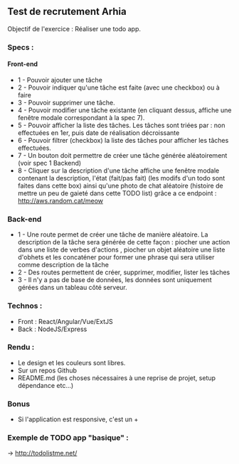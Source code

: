 ## Test de recrutement Arhia

Objectif de l'exercice : Réaliser une todo app.

### Specs :

#### Front-end

  -  1 - Pouvoir ajouter une tâche
  -  2 - Pouvoir indiquer qu'une tâche est faite (avec une checkbox) ou à faire
  -  3 - Pouvoir supprimer une tâche.
  -  4 - Pouvoir modifier une tâche existante (en cliquant dessus, affiche une fenêtre modale correspondant à la spec 7).
  -  5 - Pouvoir afficher la liste des tâches. Les tâches sont triées par : non effectuées en 1er, puis date de réalisation décroissante
  -  6 - Pouvoir filtrer (checkbox) la liste des tâches pour afficher les tâches effectuées.
  -  7 - Un bouton doit permettre de créer une tâche générée aléatoirement (voir spec 1 Backend)
  -  8 - Cliquer sur la description d'une tâche affiche une fenêtre modale contenant la description, l'état (fait/pas fait) (les modifs d'un todo sont faites dans cette box) ainsi qu'une photo de chat aléatoire (histoire de mettre un peu de gaieté dans cette TODO list) grâce a ce endpoint : http://aws.random.cat/meow

### Back-end

- 1 - Une route permet de créer une tâche de manière aléatoire. La description de la tâche sera générée de cette façon : piocher une action dans une liste de verbes d'actions , piocher un objet aléatoire une liste d'obhets et les concaténer pour former une phrase qui sera utiliser comme description de la tâche
- 2 - Des routes permettent de créer, supprimer, modifier, lister les tâches
- 3 - Il n'y a pas de base de données, les données sont uniquement gérées dans un tableau côté serveur.

### Technos :

- Front :  React/Angular/Vue/ExtJS
- Back : NodeJS/Express

### Rendu :

- Le design et les couleurs sont libres.
- Sur un repos Github
- README.md (les choses nécessaires à une reprise de projet, setup dépendance etc...)

### Bonus

- Si l'application est responsive, c'est un +

### Exemple de TODO app "basique" :

-> http://todolistme.net/